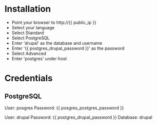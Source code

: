 # Installation

 * Point your browser to http://{{ public_ip }}
 * Select your language
 * Select Standard
 * Select PostgreSQL
  * Enter 'drupal' as the database and username
  * Enter '{{ postgres_drupal_password }}' as the password
 * Select Advanced
  * Enter 'postgres' under host

# Credentials

## PostgreSQL

User: posgres
Password: {{ posgres_postgres_password }}

User: drupal
Password: {{ postgres_drupal_password }}
Database: drupal
